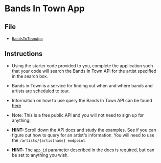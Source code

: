 # Bands In Town App

## File

* [`BandsInTownApp`](Unsolved/bands-in-town-unsolved.html)

## Instructions

* Using the starter code provided to you, complete the application such that your code will search the Bands In Town API for the artist specified in the search box.

* Bands in Town is a service for finding out when and where bands and artists are scheduled to tour.

* Information on how to use query the Bands In Town API can be found [here](https://app.swaggerhub.com/apis/Bandsintown/PublicAPI/3.0.0)

* Note: This is a free public API and you will not need to sign up for anything.

* **HINT:** Scroll down the API docs and study the examples. See if you can figure out how to query for an artist's information. You will need to use the `/artists/{artistname} endpoint`.

* **HINT:** The `app_id` parameter described in the docs is required, but can be set to anything you wish.
